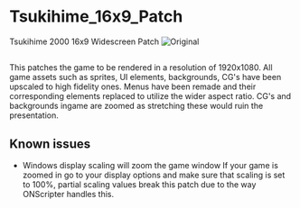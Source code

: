 # Tsukihime_16x9_Patch
Tsukihime 2000 16x9 Widescreen Patch
![Original](https://github.com/Allunatik/Tsukihime-16x9-Patch/assets/142026488/21ccb2ff-002e-4646-81c3-5e5452e7fb95)

##
This patches the game to be rendered in a resolution of 1920x1080. All game assets such as sprites, UI elements, backgrounds, CG's have been upscaled to high fidelity ones. Menus have been remade and their corresponding elements replaced to utilize the wider aspect ratio. CG's and backgrounds ingame are zoomed as stretching these would ruin the presentation.

## Known issues
- Windows display scaling will zoom the game window
If your game is zoomed in go to your display options and make sure that scaling is set to 100%, partial scaling values break this patch due to the way ONScripter handles this. 
